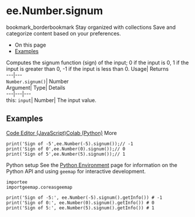  
#  ee.Number.signum 
bookmark_borderbookmark Stay organized with collections  Save and categorize content based on your preferences.
  * On this page
  * [Examples](https://developers.google.com/earth-engine/apidocs/ee-number-signum#examples)


Computes the signum function (sign) of the input; 0 if the input is 0, 1 if the input is greater than 0, -1 if the input is less than 0. 
Usage| Returns  
---|---  
`Number.signum()`| Number  
Argument| Type| Details  
---|---|---  
this: `input`| Number| The input value.  
## Examples
[Code Editor (JavaScript)](https://developers.google.com/earth-engine/apidocs/ee-number-signum#code-editor-javascript-sample)[Colab (Python)](https://developers.google.com/earth-engine/apidocs/ee-number-signum#colab-python-sample) More
```
print('Sign of -5',ee.Number(-5).signum());// -1
print('Sign of 0',ee.Number(0).signum());// 0
print('Sign of 5',ee.Number(5).signum());// 1
```
Python setup
See the [ Python Environment](https://developers.google.com/earth-engine/guides/python_install) page for information on the Python API and using `geemap` for interactive development.
```
importee
importgeemap.coreasgeemap
```
```
print('Sign of -5:', ee.Number(-5).signum().getInfo()) # -1
print('Sign of 0:', ee.Number(0).signum().getInfo()) # 0
print('Sign of 5:', ee.Number(5).signum().getInfo()) # 1
```


